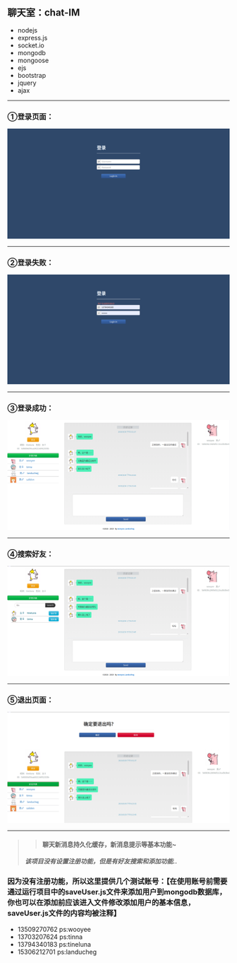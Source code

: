 ## 聊天室：chat-IM

* nodejs
* express.js
* socket.io
* mongodb
* mongoose
* ejs
* bootstrap
* jquery
* ajax
---
### ①登录页面：

![](img/login.png)

---
### ②登录失败：

![](img/LoginFail.png)

---
### ③登录成功：

![](img/index.png)

---
### ④搜索好友：

![](img/search.png)

---
### ⑤退出页面：

![](img/quit.png)

---
>> #### 聊天新消息持久化缓存，新消息提示等基本功能~
> ***该项目没有设置注册功能，但是有好友搜索和添加功能..***
### 因为没有注册功能，所以这里提供几个测试账号：【在使用账号前需要通过运行项目中的saveUser.js文件来添加用户到mongodb数据库，你也可以在添加前应该进入文件修改添加用户的基本信息，saveUser.js文件的内容均被注释】
* 13509270762 ps:wooyee
* 13703207624 ps:tinna
* 13794340183 ps:tineluna
* 15306212701 ps:landucheg
